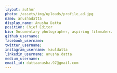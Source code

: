```yaml
---
layout: author
photo: /assets/img/uploads/profile_ad.jpg
name: anushadatta
display_name: Anusha Datta
position: Chief Editor
bio: Documentary photographer, aspiring filmmaker.
github_username:
facebook_username:
twitter_username:
instagram_username: kauldatta
linkedin_username: anusha.datta
medium_username:
email_id: dattaanusha.97@gmail.com
---
```


